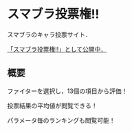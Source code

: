 # スマブラ投票権!!
スマブラのキャラ投票サイト．

[「スマブラ投票権!!」として公開中．](https://ssbu-charavoting.sakura.ne.jp/SSBU_characterVoting/login.php)

## 概要
ファイターを選択し，13個の項目から評価！

投票結果の平均値が閲覧できる！

パラメータ毎のランキングも閲覧可能！
